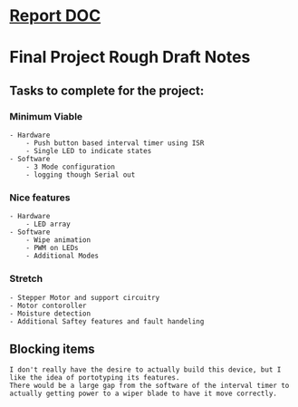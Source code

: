 

# [Report DOC](https://docs.google.com/document/d/e/2PACX-1vTvlHFudeapPHg09bwuCv_iC3KMJ6gSCDuONgdd8CEEnaM1qOTVYs1vsqp4YnMIgwa-mvEXyFj00_gI/pub)
# Final Project Rough Draft Notes
## Tasks to complete for the project:
 ### Minimum Viable
    - Hardware
        - Push button based interval timer using ISR
        - Single LED to indicate states
    - Software
        - 3 Mode configuration 
        - logging though Serial out 
### Nice features
    - Hardware
        - LED array 
    - Software
        - Wipe animation
        - PWM on LEDs
        - Additional Modes

### Stretch
    - Stepper Motor and support circuitry
    - Motor contoroller
    - Moisture detection
    - Additional Saftey features and fault handeling

    

## Blocking items
    I don't really have the desire to actually build this device, but I like the idea of portotyping its features.
    There would be a large gap from the software of the interval timer to actually getting power to a wiper blade to have it move correctly.

